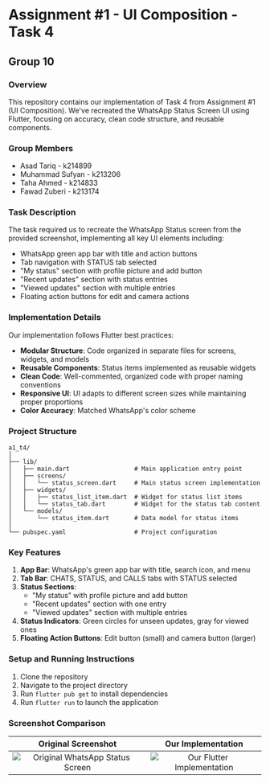 # Assignment #1 - UI Composition - Task 4
## Group 10

### Overview
This repository contains our implementation of Task 4 from Assignment #1 (UI Composition). We've recreated the WhatsApp Status Screen UI using Flutter, focusing on accuracy, clean code structure, and reusable components.

### Group Members
* Asad Tariq - k214899
* Muhammad Sufyan - k213206
* Taha Ahmed - k214833
* Fawad Zuberi - k213174

### Task Description
The task required us to recreate the WhatsApp Status screen from the provided screenshot, implementing all key UI elements including:
- WhatsApp green app bar with title and action buttons
- Tab navigation with STATUS tab selected
- "My status" section with profile picture and add button
- "Recent updates" section with status entries
- "Viewed updates" section with multiple entries
- Floating action buttons for edit and camera actions

### Implementation Details
Our implementation follows Flutter best practices:

- **Modular Structure**: Code organized in separate files for screens, widgets, and models
- **Reusable Components**: Status items implemented as reusable widgets
- **Clean Code**: Well-commented, organized code with proper naming conventions
- **Responsive UI**: UI adapts to different screen sizes while maintaining proper proportions
- **Color Accuracy**: Matched WhatsApp's color scheme

### Project Structure

```
a1_t4/
│
├── lib/
│   ├── main.dart                  # Main application entry point
│   ├── screens/
│   │   └── status_screen.dart     # Main status screen implementation
│   ├── widgets/
│   │   ├── status_list_item.dart  # Widget for status list items
│   │   └── status_tab.dart        # Widget for the status tab content
│   └── models/
│       └── status_item.dart       # Data model for status items
│
└── pubspec.yaml                   # Project configuration
```

### Key Features
1. **App Bar**: WhatsApp's green app bar with title, search icon, and menu
2. **Tab Bar**: CHATS, STATUS, and CALLS tabs with STATUS selected
3. **Status Sections**: 
   - "My status" with profile picture and add button
   - "Recent updates" section with one entry
   - "Viewed updates" section with multiple entries
4. **Status Indicators**: Green circles for unseen updates, gray for viewed ones
5. **Floating Action Buttons**: Edit button (small) and camera button (larger)

### Setup and Running Instructions
1. Clone the repository
2. Navigate to the project directory
3. Run `flutter pub get` to install dependencies
4. Run `flutter run` to launch the application

### Screenshot Comparison
Original Screenshot | Our Implementation
:---: | :---:
![Original WhatsApp Status Screen](https://github.com/user-attachments/assets/7ade3d20-5412-4d3d-801c-832f21bfb708) | ![Our Flutter Implementation](https://github.com/user-attachments/assets/27c8b94c-4627-49d2-94f9-15468840ad55)


